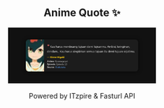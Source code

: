 <h2 align="center">Anime Quote ✨</h2>
<p align="center">
  <img src="quotes-img/2025-04-23_22-00-10.png" alt="Rinne Higaki" width="300"/>
</p>

<p align="center">Powered by ITzpire & Fasturl API</p>
